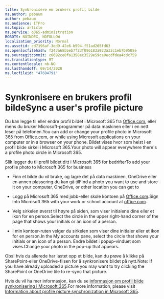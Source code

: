 ```yaml
---
title: Synkronisere en brukers profil bilde
ms.author: pebaum
author: pebaum
ms.audience: ITPro
ms.topic: article
ms.service: o365-administration
ROBOTS: NOINDEX, NOFOLLOW
localization_priority: Normal
ms.assetid: cd7196af-3ed9-42e6-b594-f51ad265fd63
ms.openlocfilehash: f243a68b5eb7f23f096183a923a32c1eb7b9508e
ms.sourcegitcommit: c6692ce0fa1358ec3529e59ca0ecdfdea4cdc759
ms.translationtype: MT
ms.contentlocale: nb-NO
ms.lasthandoff: 09/14/2020
ms.locfileid: "47694791"
---
```

# <a name="sync-a-users-profile-picture"></a><span data-ttu-id="cd2fb-102">Synkronisere en brukers profil bilde</span><span class="sxs-lookup"><span data-stu-id="cd2fb-102">Sync a user's profile picture</span></span>

<span data-ttu-id="cd2fb-103">Du kan legge til eller endre profil bildet i Microsoft 365 fra [Office.com](https://www.office.com), eller mens du bruker Microsoft-programmer på data maskinen eller i en nett leser på telefonen.</span><span class="sxs-lookup"><span data-stu-id="cd2fb-103">You can add or change your profile photo in Microsoft 365 from [Office.com](https://www.office.com), or while using Microsoft applications on your computer or in a browser on your phone.</span></span> <span data-ttu-id="cd2fb-104">Bildet vises hvor som helst i en profil bilde sirkel i Microsoft 365.</span><span class="sxs-lookup"><span data-stu-id="cd2fb-104">Your photo will appear everywhere there's a profile photo circle in Microsoft 365.</span></span>

<span data-ttu-id="cd2fb-105">Slik legger du til profil bildet ditt i Microsoft 365 for bedrifter</span><span class="sxs-lookup"><span data-stu-id="cd2fb-105">To add your profile photo to Microsoft 365 for business</span></span>

- <span data-ttu-id="cd2fb-106">Finn et bilde du vil bruke, og lagre det på data maskinen, OneDrive eller en annen plassering du kan gå til</span><span class="sxs-lookup"><span data-stu-id="cd2fb-106">Find a photo you want to use and store it on your computer, OneDrive, or other location you can get to</span></span>

- <span data-ttu-id="cd2fb-107">Logg på Microsoft 365 med jobb-eller skole kontoen på [Office.com](https://www.office.com).</span><span class="sxs-lookup"><span data-stu-id="cd2fb-107">Sign into Microsoft 365 with your work or school account at [office.com](https://www.office.com).</span></span>

- <span data-ttu-id="cd2fb-108">Velg sirkelen øverst til høyre på siden, som viser initialene dine eller et ikon for en person.</span><span class="sxs-lookup"><span data-stu-id="cd2fb-108">Select the circle in the upper right-hand corner of the page that shows your initials or an icon of a person.</span></span>

- <span data-ttu-id="cd2fb-109">I min kontoer-ruten velger du sirkelen som viser dine initialer eller et ikon for en person.</span><span class="sxs-lookup"><span data-stu-id="cd2fb-109">In the My accounts pane, select the circle that shows your initials or an icon of a person.</span></span> <span data-ttu-id="cd2fb-110">Endre bildet i popup-vinduet som vises.</span><span class="sxs-lookup"><span data-stu-id="cd2fb-110">Change your photo in the pop-up that appears.</span></span>

<span data-ttu-id="cd2fb-111">Obs! hvis du allerede har lastet opp et bilde, kan du prøve å klikke på SharePoint-eller OneDrive-flisen for å synkronisere bildet på nytt.</span><span class="sxs-lookup"><span data-stu-id="cd2fb-111">Note: If you have already uploaded a picture you may want to try clicking the SharePoint or OneDrive tile to re-sync that picture.</span></span>

<span data-ttu-id="cd2fb-112">Hvis du vil ha mer informasjon, kan du se [informasjon om profil bilde synkronisering i Microsoft 365](https://support.office.com/article/information-about-profile-picture-synchronization-in-office-365-20594d76-d054-4af4-a660-401133e3d48a).</span><span class="sxs-lookup"><span data-stu-id="cd2fb-112">For more information, please visit [Information about profile picture synchronization in Microsoft 365](https://support.office.com/article/information-about-profile-picture-synchronization-in-office-365-20594d76-d054-4af4-a660-401133e3d48a).</span></span>
